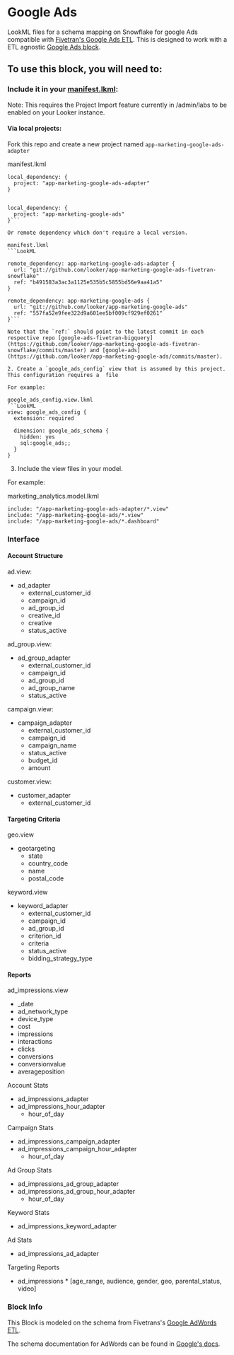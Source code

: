 # Google Ads

LookML files for a schema mapping on Snowflake for google Ads compatible with [Fivetran's Google Ads ETL](https://fivetran.com/docs/applications/google-adwords). This is designed to work with a ETL agnostic [Google Ads block](https://github.com/looker/app-marketing-google-ads).

## To use this block, you will need to:

### Include it in your [manifest.lkml](https://docs.looker.com/reference/manifest-reference):

Note: This requires the Project Import feature currently in /admin/labs to be enabled on your Looker instance.

#### Via local projects:

Fork this repo and create a new project named `app-marketing-google-ads-adapter`

manifest.lkml
```LookML
local_dependency: {
  project: "app-marketing-google-ads-adapter"
}


local_dependency: {
  project: "app-marketing-google-ads"
}```

Or remote dependency which don't require a local version.

manifest.lkml
```LookML

remote_dependency: app-marketing-google-ads-adapter {
  url: "git://github.com/looker/app-marketing-google-ads-fivetran-snowflake"
  ref: "b491583a3ac3a1125e535b5c5855bd56e9aa41a5"
}

remote_dependency: app-marketing-google-ads {
  url: "git://github.com/looker/app-marketing-google-ads"
  ref: "557fa52e9fee322d9a601ee5bf009cf929ef0261"
}```

Note that the `ref:` should point to the latest commit in each respective repo [google-ads-fivetran-bigquery](https://github.com/looker/app-marketing-google-ads-fivetran-snowflake/commits/master) and [google-ads](https://github.com/looker/app-marketing-google-ads/commits/master).

2. Create a `google_ads_config` view that is assumed by this project. This configuration requires a  file

For example:

google_ads_config.view.lkml
```LookML
view: google_ads_config {
  extension: required

  dimension: google_ads_schema {
    hidden: yes
    sql:google_ads;;
  }
}
```

3. Include the view files in your model.

For example:

marketing_analytics.model.lkml
```LookML
include: "/app-marketing-google-ads-adapter/*.view"
include: "/app-marketing-google-ads/*.view"
include: "/app-marketing-google-ads/*.dashboard"
```

### Interface
#### Account Structure

ad.view:
 - ad_adapter
   - external_customer_id
   - campaign_id
   - ad_group_id
   - creative_id
   - creative
   - status_active

ad_group.view:
 - ad_group_adapter
   - external_customer_id
   - campaign_id
   - ad_group_id
   - ad_group_name
   - status_active

campaign.view:
 - campaign_adapter
   - external_customer_id
   - campaign_id
   - campaign_name
   - status_active
   - budget_id
   - amount

customer.view:
 - customer_adapter
   - external_customer_id

#### Targeting Criteria
geo.view
 - geotargeting
   - state
   - country_code
   - name
   - postal_code

keyword.view
 - keyword_adapter
   - external_customer_id
   - campaign_id
   - ad_group_id
   - criterion_id
   - criteria
   - status_active
   - bidding_strategy_type

#### Reports

ad_impressions.view
 - _date
 - ad_network_type
 - device_type
 - cost
 - impressions
 - interactions
 - clicks
 - conversions
 - conversionvalue
 - averageposition

Account Stats
 - ad_impressions_adapter
 - ad_impressions_hour_adapter
   - hour_of_day

Campaign Stats
 - ad_impressions_campaign_adapter
 - ad_impressions_campaign_hour_adapter
   - hour_of_day

Ad Group Stats
 - ad_impressions_ad_group_adapter
 - ad_impressions_ad_group_hour_adapter
   - hour_of_day

Keyword Stats
 - ad_impressions_keyword_adapter

Ad Stats
 - ad_impressions_ad_adapter

Targeting Reports
 - ad_impressions * [age_range, audience, gender, geo, parental_status, video]


### Block Info

This Block is modeled on the schema from Fivetrans's [Google AdWords ETL](https://fivetran.com/directory/google_ads_insights).

The schema documentation for AdWords can be found in [Google's docs](https://developers.google.com/adwords/api/docs/appendix/reports).
